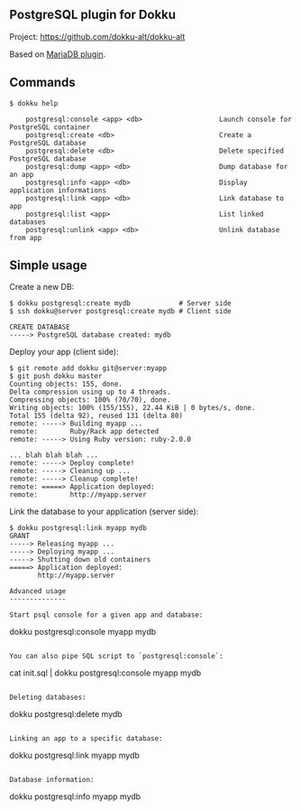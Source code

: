 PostgreSQL plugin for Dokku
------------------------

Project: https://github.com/dokku-alt/dokku-alt

Based on [MariaDB plugin](https://github.com/Kloadut/dokku-md-plugin).


Commands
--------
```
$ dokku help

    postgresql:console <app> <db>                   Launch console for PostgreSQL container
    postgresql:create <db>                          Create a PostgreSQL database
    postgresql:delete <db>                          Delete specified PostgreSQL database
    postgresql:dump <app> <db>                      Dump database for an app
    postgresql:info <app> <db>                      Display application informations
    postgresql:link <app> <db>                      Link database to app
    postgresql:list <app>                           List linked databases
    postgresql:unlink <app> <db>                    Unlink database from app
```

Simple usage
------------

Create a new DB:
```
$ dokku postgresql:create mydb            # Server side
$ ssh dokku@server postgresql:create mydb # Client side

CREATE DATABASE
-----> PostgreSQL database created: mydb
```

Deploy your app (client side):
```
$ git remote add dokku git@server:myapp
$ git push dokku master
Counting objects: 155, done.
Delta compression using up to 4 threads.
Compressing objects: 100% (70/70), done.
Writing objects: 100% (155/155), 22.44 KiB | 0 bytes/s, done.
Total 155 (delta 92), reused 131 (delta 80)
remote: -----> Building myapp ...
remote:        Ruby/Rack app detected
remote: -----> Using Ruby version: ruby-2.0.0

... blah blah blah ...
remote: -----> Deploy complete!
remote: -----> Cleaning up ...
remote: -----> Cleanup complete!
remote: =====> Application deployed:
remote:        http://myapp.server
```

Link the database to your application (server side):
```
$ dokku postgresql:link myapp mydb
GRANT
-----> Releasing myapp ...
-----> Deploying myapp ...
-----> Shutting down old containers
=====> Application deployed:
       http://myapp.server

Advanced usage
--------------

Start psql console for a given app and database:
```
dokku postgresql:console myapp mydb
```

You can also pipe SQL script to `postgresql:console`:
```
cat init.sql | dokku postgresql:console myapp mydb
```

Deleting databases:
```
dokku postgresql:delete mydb
```

Linking an app to a specific database:
```
dokku postgresql:link myapp mydb
```

Database information:
```
dokku postgresql:info myapp mydb
```
